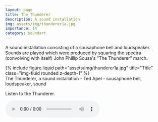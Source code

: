 ```yaml
---
layout: page
title: The Thunderer
description: A sound installation
img: assets/img/thunderer1a.jpg
importance: 14
category: soundart
---
```


A sound installation consisting of a sousaphone bell and loudspeaker. Sounds are played which were produced by squaring the spectra (convolving with itself) John Phillip Sousa's "The Thunderer" march.

<div class="row">
    <div class="col-sm mt-3 mt-md-0">
        {% include figure.liquid path="assets/img/thunderer1a.jpg" title="Title" class="img-fluid rounded z-depth-1" %}
    </div>
</div>
<div class="caption">
    The Thunderer, a sound installation - Ted Apel - sousaphone bell, loudspeaker, sound

</div>

Listen to the Thunderer.

</p>
	<audio controls="controls">
	<source src="assets/sound/09%20The%20Thunderer.ogg" type="audio/ogg"/>
	<source src="assets/sound/09%20The%20Thunderer.mp3" type="audio/mpeg"/>
	html5 browsers only.</audio>
